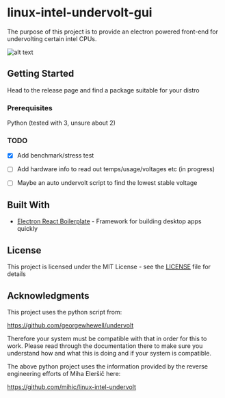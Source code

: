 # linux-intel-undervolt-gui

The purpose of this project is to provide an electron powered front-end for undervolting certain intel CPUs.

![alt text](https://i.imgur.com/7ZJWxeO.png)

## Getting Started

Head to the release page and find a package suitable for your distro

### Prerequisites

Python (tested with 3, unsure about 2)



### TODO

- [x] Add benchmark/stress test
- [ ] Add hardware info to read out temps/usage/voltages etc (in progress)
- [ ] Maybe an auto undervolt script to find the lowest stable voltage



## Built With

* [Electron React Boilerplate](https://github.com/electron-react-boilerplate/electron-react-boilerplate) - Framework for building desktop apps quickly



## License

This project is licensed under the MIT License - see the [LICENSE](LICENSE) file for details

## Acknowledgments

This project uses the python script from:

https://github.com/georgewhewell/undervolt

Therefore your system must be compatible with that in order for this to work. Please read through the documentation there to make sure you understand how and what this is doing and if your system is compatible.

The above python project uses the information provided by the reverse engineering efforts of Miha Eleršič here:

https://github.com/mihic/linux-intel-undervolt



